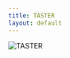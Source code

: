 ```yaml
---
title: TASTER
layout: default
---
```


<img src="{{ site.url }}/images/main_text.png" alt="TASTER" style="float: middle">
